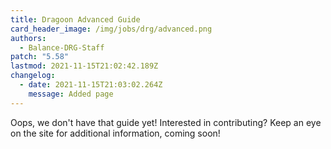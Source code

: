 ```yaml
---
title: Dragoon Advanced Guide
card_header_image: /img/jobs/drg/advanced.png
authors:
  - Balance-DRG-Staff
patch: "5.58"
lastmod: 2021-11-15T21:02:42.189Z
changelog:
  - date: 2021-11-15T21:03:02.264Z
    message: Added page
---
```

Oops, we don't have that guide yet! Interested in contributing? Keep an eye on the site for additional information, coming soon!